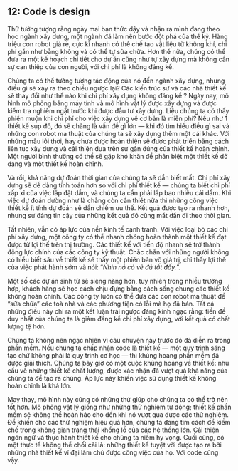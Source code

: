 ## 12: Code is design

Thử tưởng tượng rằng ngày mai bạn thức dậy và nhận ra mình đang theo học ngành xây dựng, một ngành đã làm nên bước đột phá của thế kỷ. Hàng triệu con robot giá rẻ, cực kì nhanh có thể chế tạo vật liệu từ không khí, chi phí gần như bằng không và có thể tự sửa chữa. Hơn thế nữa, chúng có thể đưa ra một kế hoạch chi tiết cho dự án cũng như tự xây dựng mà không cần sự can thiệp của con người, với chi phí là không đáng kể.

Chúng ta có thể tưởng tượng tác động của nó đến ngành xây dựng, nhưng điều gì sẽ xảy ra theo chiều ngược lại? Các kiến trúc sư và các nhà thiết kế sẽ thay đổi như thế nào khi chi phí xây dựng không đáng kể ? Ngày nay, mô hình mô phỏng bằng máy tính và mô hình vật lý được xây dựng và được kiểm tra nghiêm ngặt trước khi được đầu tư xây dựng. Liệu chúng ta có thấy phiền muộn khi chi phí cho việc xây dựng về cơ bản là miễn phí? Nếu như 1 thiết kế sụp đổ, đó sẽ chẳng là vấn đề gì lớn — khi đó tìm hiểu điều gì sai và những con robot ma thuật của chúng ta sẽ xây dựng thêm một cái khác. Với những mẫu lỗi thời, hay chưa được hoàn thiện sẽ được phát triển bằng cách liên tục xây dựng và cải thiện dựa trên sự gần đúng của thiết kế hoàn chỉnh. Một người bình thường có thể sẽ gặp khó khăn để phân biệt một thiết kế dở dang và một thiết kế hoàn chỉnh.

Và rồi, khả năng dự đoán thời gian của chúng ta sẽ dần biết mất. Chi phí xây dựng sẽ dễ dàng tính toán hơn so với chi phí thiết kế — chúng ta biết chi phí xấp xỉ của việc lắp đặt dầm, và chúng ta cần phải lắp bao nhiêu cái dầm. Khi việc dự đoán dường như là chẳng còn cần thiết nữa thì những công việc thiết kế ít tính dự đoán sẽ dần chiếm ưu thế. Kết quả được tạo ra nhanh hơn, nhưng sự đáng tin cậy của những kết quả đó cũng mất dần đi theo thời gian.

Tất nhiên, vẫn có áp lực của nền kinh tế cạnh tranh. Với việc loại bỏ các chi phí xây dựng, một công ty có thể nhanh chóng hoàn thành một thiết kế đạt được từ lợi thế trên thị trường. Các thiết kế với tiến độ nhanh sẽ trở thành động lực chính của các công ty kỹ thuật. Chắc chắn với những người không có hiểu biết sâu về thiết kế sẽ thấy một phiên bản vô giá trị, chỉ thấy lợi thế của việc phát hành sớm và nói: “*Nhìn nó có vẻ đủ tốt đấy.*”.

Một số các dự án sinh tử sẽ siêng năng hơn, tuy nhiên trong nhiều trường hợp, khách hàng sẽ học cách chịu đựng bằng cách sống chung các thiết kế không hoàn chỉnh. Các công ty luôn có thể đưa các con robot ma thuật để “sửa chữa” các toà nhà và các phương tiện có lỗi mà họ đã bán. Tất cả những điều này chỉ ra một kết luận trái ngược đáng kinh ngạc rằng: tiền đề duy nhất của chúng ta là giảm đáng kể chi phí xây dựng, với kết quả có chất lượng tệ hơn.

Chúng ta không nên ngạc nhiên vì câu chuyện này trước đó đã diễn ra trong phần mềm. Nếu chúng ta chấp nhận code là thiết kế — một quy trình sáng tạo chứ không phải là quy trình cơ học — thì khủng hoảng phần mềm đã được giải thích. Chúng ta bây giờ có một cuộc khủng hoảng về thiết kế: nhu cầu về những thiết kế chất lượng, được xác nhận đã vượt quá khả năng của chúng ta để tạo ra chúng. Áp lực này khiến việc sử dụng thiết kế không hoàn chỉnh là khá lớn.

May thay, mô hình này cũng có những thứ giúp cho chúng ta có thể trở nên tốt hơn. Mô phỏng vật lý giống như những thử nghiệm tự động; thiết kế phần mềm sẽ không thể hoàn hảo cho đến khi nó vượt qua được các thử nghiệm. Để khiến cho các thử nghiệm hiệu quả hơn, chúng ta đang tìm cách để kiềm chế trong không gian trạng thái khổng lồ của các hệ thống lớn. Cải thiện ngôn ngữ và thực hành thiết kế cho chúng ta niềm hy vọng. Cuối cùng, có một thực tế không thể chối cãi là: những thiết kế tuyệt vời được tạo ra bởi những nhà thiết kế vĩ đại làm chủ được công việc của họ. Với code cũng vậy.